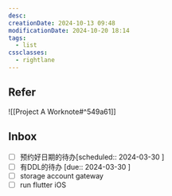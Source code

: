 ```yaml
---
desc: 
creationDate: 2024-10-13 09:48
modificationDate: 2024-10-20 18:14
tags:
  - list
cssclasses:
  - rightlane
---
```


## Refer
![[Project A Worknote#^549a61]]
## Inbox
- [ ] 预约好日期的待办[scheduled:: 2024-03-30 ]
- [ ] 有DDL的待办 [due:: 2024-03-30 ]
- [ ] storage account gateway
- [ ] run flutter iOS